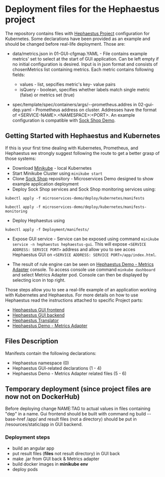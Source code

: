 # Deployment files for the Hephaestus project
The repository contains files with [Hephaestus Project](https://github.com/orgs/Hephaestus-Metrics/repositories "Hephaestus Project") configuration for Kubernetes.
Some declarations have been provided as an example and should be changed before real-life deployment.
Those are: 
* data/metrics.json in 01-GUI-cfgmap.YAML - File contains example metrics' set to select at the start of GUI application. Can be left empty if no initial configuration is desired.
Input is in json format and consists of chosenMetrics list containing metrics. Each metric contains following fields: 
  * values - list, sepcifies metric's key- value pairs 
  * isQuery - boolean, specifies whether labels match single metric (false) or metrics set (true)

* spec/template/spec/containers/args/--prometheus.addres in 02-gui-dep.yaml - Prometheus address on cluster.
Addresses have the format of \<SERVICE-NAME\>.\<NAMESPACE\>:\<PORT\>. An example configuration is compatible with  [Sock Shop Demo](https://github.com/microservices-demo/microservices-demo "Sock Shop Demo").

## Getting Started with Hephaestus and Kubernetes
If this is your first time dealing with Kubernetes, Prometheus, and Hephaestus we strongly suggest following the route to get a better grasp of those systems:
* Download [Minikube](https://minikube.sigs.k8s.io/docs/start/) - local Kubernetes
* Start Minikube Cluster using `minikube start`
* Clone [Sock Shop](https://github.com/microservices-demo/microservices-demo) repository - Microservices Demo designed to show example application deployment
* Deploy Sock Shop services and Sock Shop monitoring services using:

`kubectl apply -f microservices-demo/deploy/kubernetes/manifests`

`kubectl apply -f microservices-demo/deploy/kubernetes/manifests-monitoring`
* Deploy Hephaestus using 

`kubectl apply -f Deployment/manifests/`

* Expose GUI service - Service can be exposed using command `minikube service -n hephaestus hephaestus-gui`. This will expose `<SERVICE ADDRESS: SERVICE PORT>` address and allow you to see acces Hephaestus GUI on `<SERVICE ADDRESS: SERVICE PORT>/app/index.html`.

* The result of rule engine can be seen on [Hephaestus Demo - Metrics Adapter](https://github.com/Hephaestus-Metrics/Metrics-Adapter) console. To access console use command `minkube dashboard` and select Metrics Adapter pod. Console can then be displayed by selecting icon in top right.


Those steps allow you to see a real-life example of an application working with Kubernetes and Hephaestus. For more details on how to use Hephaestus read the instructions attached to specific Project parts:
* [Hephaestus GUI frontend](https://github.com/Hephaestus-Metrics/GUI)
* [Hephaestus GUI backend](https://github.com/Hephaestus-Metrics/GUI-backend)
* [Hephaestus Translator](https://github.com/Hephaestus-Metrics/Translator)
* [Hephaestus Demo - Metrics Adapter](https://github.com/Hephaestus-Metrics/Metrics-Adapter)

## Files Description
Manifests contain the following declarations:
* Hephaestus namespace (0)
* Hephaestus GUI-related declarations (1 - 4)
* Hephaestus Demo - Metrics Adapter related files (5 - 6)

## Temporary deployment (since project files are now not on DockerHub)
Before deploying change NAME:TAG to actual values in files containing "dep" in a name.
Gui frontend should be built with command ng build --base-href /app/ and result files (not a directory) should be put in /resources/static/app in GUI backend.

### Deployment steps
* build an angular app
* put result files (**files** not result directory) in GUI back
* make .jar from GUI back & Metrics adapter
* build docker images in **minikube env**
* deploy pods
